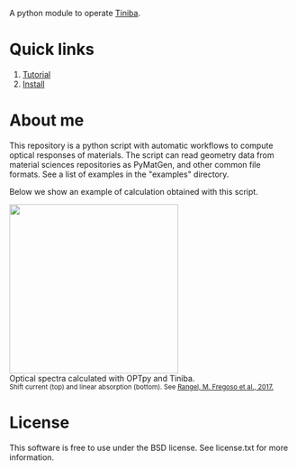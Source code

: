 
A python module to operate <a href="https://github.com/bemese/tiniba">Tiniba</a>.

# Quick links

1. [Tutorial](https://github.com/trangel/OPTpy/blob/master/doc/TUTORIAL.md)   
2. [Install](https://github.com/trangel/OPTpy/blob/master/doc/INSTALL.md)


# About me

This repository is a python script with automatic workflows to compute optical responses of materials.
The script can read geometry data from material sciences repositories as PyMatGen, and other common file formats.
See a list of examples in the "examples" directory.


Below we show an example of calculation obtained with this script. 

 
<div class="image">
<a href="url"><img src="https://github.com/trangel/OPTpy/blob/master/doc/figures/GeS-responses.png" height="300" ></a><br clear="all" />
<div>Optical spectra calculated with OPTpy and Tiniba.<br>
<small> Shift current (top) and linear absorption (bottom).
See <a href="https://arxiv.org/abs/1610.06589">Rangel, M. Fregoso et al., 2017.</a>
</small>
</div>
</div>


# License

This software is free to use under the BSD license.
See license.txt for more information.

